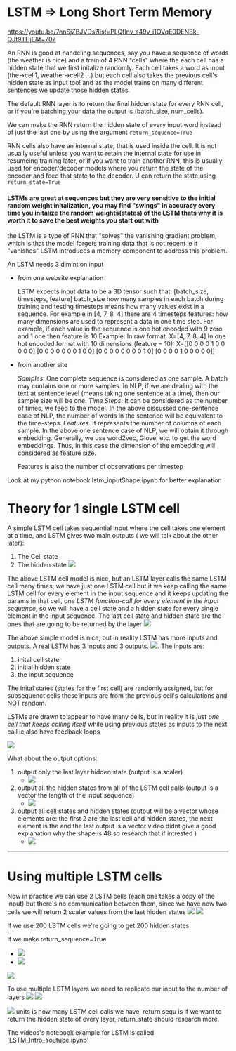 # LSTM => Long Short Term Memory

https://youtu.be/7nnSjZBJVDs?list=PLQflnv_s49v_i1OVqE0DENBk-QJt9THjE&t=707

An RNN is good at handeling sequences, say you have a sequence of words (the weather is nice) and a train of 4 RNN "cells" where the each cell has a hidden state that we first initalize randomly. Each cell takes a word as input (the->cell1, weather->cell2 ...)  but each cell also takes the previous cell's hidden state as input too! and as the model trains on many different sentences we update those hidden states. 

The default RNN layer is to return the final hidden state for every RNN cell, or if you're batching your data the output is (batch_size, num_cells).

We can make the RNN return the hidden state of every input word instead of just the last one by using the argument `return_sequence=True`

RNN cells also have an internal state, that is used inside the cell. It is not usually useful unless you want to retain the internal state for use in resumeing training later, or if you want to train another RNN, this is usually used for encoder/decoder models where you return the state of the encoder and feed that state to the decoder. U can return the state using `return_state=True`

#### LSTMs are great at sequences but they are very sensitive to the initial random weight initalization, you may find "swings" in accuracy every time you initalize the random weights(states) of the LSTM thats why it is worth it to save the best weights you start out with

the LSTM is a type of RNN that "solves" the vanishing gradient problem, which is that the model forgets training data that is not recent ie it "vanishes" LSTM introduces a memory component to address this problem.

An LSTM needs 3 dimintion input

- from one website explanation

    LSTM expects input data to be a 3D tensor such that:
    [batch_size, timesteps, feature]
    batch_size how many samples in each batch during training and testing
    timesteps means how many values exist in a sequence. For example in [4, 7, 8, 4] there are 4 timesteps
    features: how many dimensions are used to represent a data in one time step. For example, if each value in the sequence is one hot encoded with 9 zero and 1 one then feature is 10
    Example:
    In raw format:
    X=[4, 7, 8, 4]
    In one hot encoded format with 10 dimensions (feature = 10):
    X=[[0 0 0 0 1 0 0 0 0 0]
    [0 0 0 0 0 0 0 1 0 0]
    [0 0 0 0 0 0 0 0 1 0]
    [0 0 0 0 1 0 0 0 0 0]]

- from another site

    *Samples*. One complete sequence is considered as one sample. A batch may contains one or more samples. In NLP, if we are dealing with the text at sentence level (means taking one sentence at a time), then our sample size will be one.
    *Time Steps*. It can be considered as the number of times, we feed to the model. In the above discussed one-sentence case of NLP, the number of words in the sentence will be equivalent to the time-steps.
    *Features*. It represents the number of columns of each sample. In the above one sentence case of NLP, we will obtain it through embedding. Generally, we use word2vec, Glove, etc. to get the word embeddings. Thus, in this case the dimension of the embedding will considered as feature size.

   Features is also the number of observations per timestep

Look at my python notebook lstm_inputShape.ipynb for better explanation

# Theory for 1 single LSTM cell

A simple LSTM cell takes sequential input where the cell takes one element at a time, and LSTM gives two main outputs ( we will talk about the other later):
 1. The Cell state
 2. The hidden state
![](screenshots/2021-09-02-19-03-32.png)

The above LSTM cell model is nice, but an LSTM layer calls the same LSTM cell many times, we have just one LSTM cell but it we keep calling the same LSTM cell for every element in the input sequence and it keeps updating the params in that cell, *one LSTM function-call for every element in the input sequence*, so we will have a cell state and a hidden state for every single element in the input sequence. The last cell state and hidden state are the ones that are going to be returned by the layer
![](screenshots/2021-09-03-04-52-48.png)



The above simple model is nice, but in reality LSTM has more inputs and outputs. A real LSTM has 3 inputs and 3 outputs.
![](screenshots/2021-09-03-04-55-11.png).
The inputs are:
 1. inital cell state
 2. initial hidden state
 3. the input sequence

The inital states (states for the first cell) are randomly assigned, but for subsequenct cells these inputs are from the previous cell's calculations and NOT random.

LSTMs are drawn to appear to have many cells, but in reality it is *just one cell that keeps calling itself* while using previous states as inputs to the next call ie also have feedback loops

![](screenshots/2021-09-03-04-59-32.png)



What about the output options:
1.  output only the last layer hidden state (output is a scaler)
    -  ![](screenshots/2021-09-03-05-07-32.png)
2. output all the hidden states from all of the LSTM cell calls (output is a vector the length of the input sequence)
   - ![](screenshots/2021-09-03-05-09-11.png)
3. output all cell states and hidden states (output will be a vector whose elements are: the first 2 are the last cell and hidden states, the next element is the and the last output is a vector video didnt give a good explanation why the shape is 48 so research that if intrested )
	+ ![](screenshots/2021-09-03-05-19-43.png)


---


# Using multiple LSTM cells

Now in practice we can use 2 LSTM cells (each one takes a copy of the input) but there's no communication between them, since we have now two cells we will return 2 scaler values from the last hidden states
![](screenshots/2021-09-03-05-21-48.png)
![](screenshots/2021-09-03-05-22-37.png)

If we use 200 LSTM cells we're going to get 200 hidden states

If we make return_sequence=True
   - ![](screenshots/2021-09-03-05-27-33.png)
   - ![](screenshots/2021-09-03-05-28-11.png)


![](screenshots/2021-09-03-05-29-07.png)

To use multiple LSTM layers we need to replicate our input to the number of layers
![](screenshots/2021-09-03-05-31-33.png)
![](screenshots/2021-09-03-05-32-13.png)


![](screenshots/2021-09-03-05-38-34.png)
units is how many LSTM cell calls we have, return sequ is if we want to return the hidden state of every layer, return_state should research more.

The videos's notebook example for LSTM is called 'LSTM_Intro_Youtube.ipynb'


